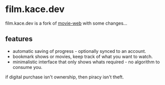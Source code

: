 # film.kace.dev
film.kace.dev is a fork of [movie-web](https://github.com/movie-web/movie-web) with some changes...

## features
- automatic saving of progress - optionally synced to an account.
- bookmark shows or movies, keep track of what you want to watch.
- minimalistic interface that only shows whats required - no algorithm to consume you.

if digital purchase isn't ownership, then piracy isn't theft.



